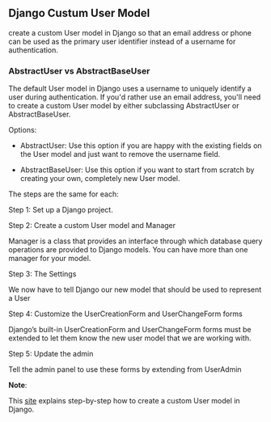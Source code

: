 ## Django Custum User Model

create a custom User model in Django so that an email address or phone  can be used as the primary user identifier instead of a username for authentication.

### AbstractUser vs AbstractBaseUser
The default User model in Django uses a username to uniquely identify a user during authentication. If you'd rather use an email address, you'll need to create a custom User model by either subclassing AbstractUser or AbstractBaseUser.

Options:

- AbstractUser: Use this option if you are happy with the existing fields on the User model and just want to remove the username field.

- AbstractBaseUser: Use this option if you want to start from scratch by creating your own, completely new User model.

The steps are the same for each:

Step 1: Set up a Django project.

Step 2: Create a custom User model and Manager


Manager is a class that provides an interface through which database query operations are provided to Django models. You can have more than one manager for your model.

Step 3: The Settings

We now have to tell Django our new model that should be used to represent a User

Step 4: Customize the UserCreationForm and UserChangeForm forms

Django’s built-in UserCreationForm and UserChangeForm forms must be extended to let them know the new user model that we are working with.

Step 5: Update the admin

Tell the admin panel to use these forms by extending from UserAdmin

**Note**:

This [site](https://learndjango.com/tutorials/django-custom-user-model) explains step-by-step how to create a custom User model in Django.



